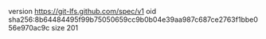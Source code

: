 version https://git-lfs.github.com/spec/v1
oid sha256:8b64484495f99b75050659cc9b0b04e39aa987c687ce2763f1bbe056e970ac9c
size 201
